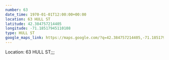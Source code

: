 ```yaml
---
number: 63
date_time: 1970-01-01T12:00:00+00:00
location: 63 HULL ST
latitude: 42.384757214405
longitude: -71.18517945110108
type: HULL ST
google_maps_link: https://maps.google.com/?q=42.384757214405,-71.18517945110108
---
```


Location: 63 HULL ST;;;
